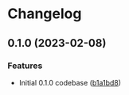 # Changelog

## 0.1.0 (2023-02-08)


### Features

* Initial 0.1.0 codebase ([b1a1bd8](https://github.com/chawyehsu/nostr-vanity-address-generator/commit/b1a1bd8f087d650ee9d3602a6df7e8aa29035e8b))
